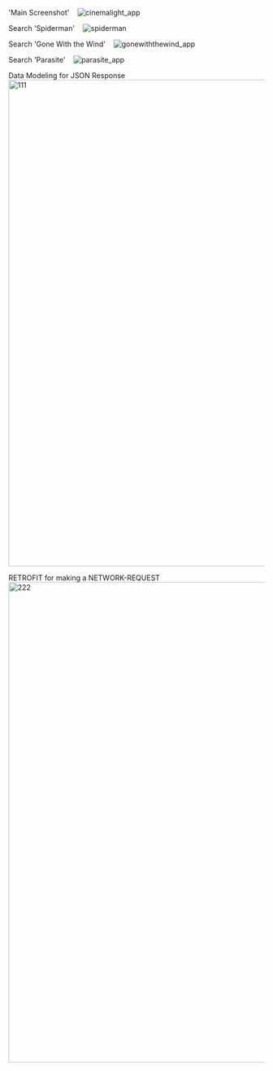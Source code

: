 'Main Screenshot' &nbsp;&nbsp;
![cinemalight_app](https://user-images.githubusercontent.com/26533575/86554893-da427780-bf1c-11ea-8d55-98198fdd3d9c.jpg)


Search 'Spiderman' &nbsp;&nbsp;
![spiderman](https://user-images.githubusercontent.com/26533575/86554926-efb7a180-bf1c-11ea-84a1-09aa9a685390.jpg)


Search 'Gone With the Wind' &nbsp;&nbsp;
![gonewiththewind_app](https://user-images.githubusercontent.com/26533575/86554934-f7774600-bf1c-11ea-9c1d-593555eb8917.jpg)


Search 'Parasite' &nbsp;&nbsp;
![parasite_app](https://user-images.githubusercontent.com/26533575/86554966-0fe76080-bf1d-11ea-8263-f257efffb317.jpg)


Data Modeling for JSON Response &nbsp;&nbsp;
<img width="958" alt="111" src="https://user-images.githubusercontent.com/26533575/86555119-8a17e500-bf1d-11ea-94e1-e5062d314271.png">


RETROFIT for making a NETWORK-REQUEST &nbsp;&nbsp;
<img width="946" alt="222" src="https://user-images.githubusercontent.com/26533575/86555141-97cd6a80-bf1d-11ea-841b-f20ccf490339.png">
